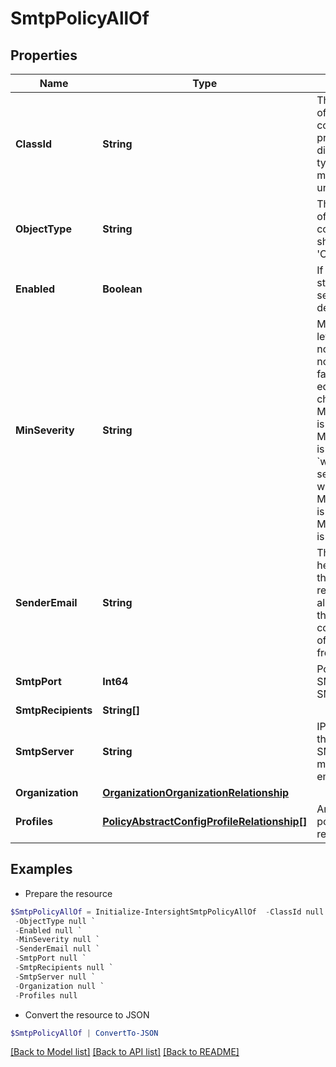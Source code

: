 # SmtpPolicyAllOf
## Properties

Name | Type | Description | Notes
------------ | ------------- | ------------- | -------------
**ClassId** | **String** | The fully-qualified name of the instantiated, concrete type. This property is used as a discriminator to identify the type of the payload when marshaling and unmarshaling data. | [default to "smtp.Policy"]
**ObjectType** | **String** | The fully-qualified name of the instantiated, concrete type. The value should be the same as the &#39;ClassId&#39; property. | [default to "smtp.Policy"]
**Enabled** | **Boolean** | If enabled, controls the state of the SMTP client service on the managed device. | [optional] [default to $true]
**MinSeverity** | **String** | Minimum fault severity level to receive email notifications. Email notifications are sent for all faults whose severity is equal to or greater than the chosen level. * &#x60;critical&#x60; - Minimum severity to report is critical. * &#x60;condition&#x60; - Minimum severity to report is informational. * &#x60;warning&#x60; - Minimum severity to report is warning. * &#x60;minor&#x60; - Minimum severity to report is minor. * &#x60;major&#x60; - Minimum severity to report is major. | [optional] [default to "critical"]
**SenderEmail** | **String** | The email address entered here will be displayed as the from address (mail received from address) of all the SMTP mail alerts that are received. If not configured, the hostname of the server is used in the from address field. | [optional] 
**SmtpPort** | **Int64** | Port number used by the SMTP server for outgoing SMTP communication. | [optional] [default to 25]
**SmtpRecipients** | **String[]** |  | [optional] 
**SmtpServer** | **String** | IP address or hostname of the SMTP server. The SMTP server is used by the managed device to send email notifications. | [optional] 
**Organization** | [**OrganizationOrganizationRelationship**](OrganizationOrganizationRelationship.md) |  | [optional] 
**Profiles** | [**PolicyAbstractConfigProfileRelationship[]**](PolicyAbstractConfigProfileRelationship.md) | An array of relationships to policyAbstractConfigProfile resources. | [optional] 

## Examples

- Prepare the resource
```powershell
$SmtpPolicyAllOf = Initialize-IntersightSmtpPolicyAllOf  -ClassId null `
 -ObjectType null `
 -Enabled null `
 -MinSeverity null `
 -SenderEmail null `
 -SmtpPort null `
 -SmtpRecipients null `
 -SmtpServer null `
 -Organization null `
 -Profiles null
```

- Convert the resource to JSON
```powershell
$SmtpPolicyAllOf | ConvertTo-JSON
```

[[Back to Model list]](../README.md#documentation-for-models) [[Back to API list]](../README.md#documentation-for-api-endpoints) [[Back to README]](../README.md)

